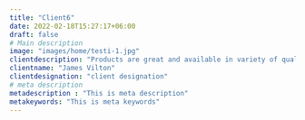 ```yaml
---
title: "Client6"
date: 2022-02-18T15:27:17+06:00
draft: false
# Main description
image: "images/home/testi-1.jpg"
clientdescription: "Products are great and available in variety of qualities as per customer needs"
clientname: "James Vilton"
clientdesignation: "client designation"
# meta description
metadescription : "This is meta description"
metakeywords: "This is meta keywords"
---
```


